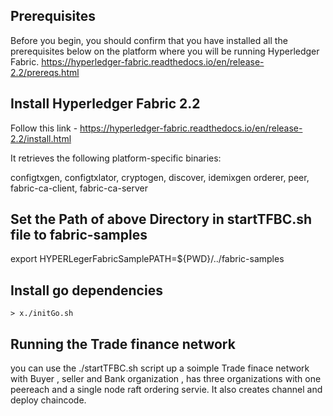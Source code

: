 ## Prerequisites
Before you begin, you should confirm that you have installed all the prerequisites below on the platform where you will be running Hyperledger Fabric.
https://hyperledger-fabric.readthedocs.io/en/release-2.2/prereqs.html

## Install Hyperledger Fabric 2.2
 Follow this link - https://hyperledger-fabric.readthedocs.io/en/release-2.2/install.html

 It retrieves the following platform-specific binaries:

configtxgen,
configtxlator,
cryptogen,
discover,
idemixgen
orderer,
peer,
fabric-ca-client,
fabric-ca-server


## Set the Path of above Directory in  startTFBC.sh file to fabric-samples
export HYPERLegerFabricSamplePATH=${PWD}/../fabric-samples 

## Install go dependencies

    > x./initGo.sh

## Running the Trade finance network
you can use the ./startTFBC.sh script up a soimple Trade finace network with Buyer , seller and Bank organization , has three organizations with one peereach and a single node raft ordering servie. It also creates channel and deploy chaincode.




